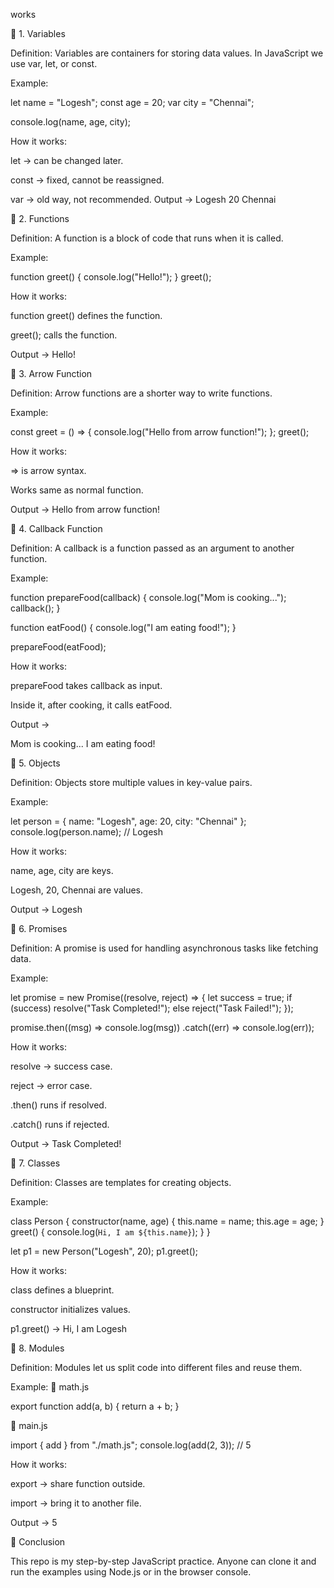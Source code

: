 works

🔹 1. Variables

Definition:
Variables are containers for storing data values. In JavaScript we use var, let, or const.

Example:

let name = "Logesh";
const age = 20;
var city = "Chennai";

console.log(name, age, city);


How it works:

let → can be changed later.

const → fixed, cannot be reassigned.

var → old way, not recommended.
Output → Logesh 20 Chennai

🔹 2. Functions

Definition:
A function is a block of code that runs when it is called.

Example:

function greet() {
  console.log("Hello!");
}
greet();


How it works:

function greet() defines the function.

greet(); calls the function.

Output → Hello!

🔹 3. Arrow Function

Definition:
Arrow functions are a shorter way to write functions.

Example:

const greet = () => {
  console.log("Hello from arrow function!");
};
greet();


How it works:

=> is arrow syntax.

Works same as normal function.

Output → Hello from arrow function!

🔹 4. Callback Function

Definition:
A callback is a function passed as an argument to another function.

Example:

function prepareFood(callback) {
  console.log("Mom is cooking...");
  callback();
}

function eatFood() {
  console.log("I am eating food!");
}

prepareFood(eatFood);


How it works:

prepareFood takes callback as input.

Inside it, after cooking, it calls eatFood.

Output →

Mom is cooking...
I am eating food!

🔹 5. Objects

Definition:
Objects store multiple values in key-value pairs.

Example:

let person = { name: "Logesh", age: 20, city: "Chennai" };
console.log(person.name);  // Logesh


How it works:

name, age, city are keys.

Logesh, 20, Chennai are values.

Output → Logesh

🔹 6. Promises

Definition:
A promise is used for handling asynchronous tasks like fetching data.

Example:

let promise = new Promise((resolve, reject) => {
  let success = true;
  if (success) resolve("Task Completed!");
  else reject("Task Failed!");
});

promise.then((msg) => console.log(msg))
       .catch((err) => console.log(err));


How it works:

resolve → success case.

reject → error case.

.then() runs if resolved.

.catch() runs if rejected.

Output → Task Completed!

🔹 7. Classes

Definition:
Classes are templates for creating objects.

Example:

class Person {
  constructor(name, age) {
    this.name = name;
    this.age = age;
  }
  greet() {
    console.log(`Hi, I am ${this.name}`);
  }
}

let p1 = new Person("Logesh", 20);
p1.greet();


How it works:

class defines a blueprint.

constructor initializes values.

p1.greet() → Hi, I am Logesh

🔹 8. Modules

Definition:
Modules let us split code into different files and reuse them.

Example:
📂 math.js

export function add(a, b) {
  return a + b;
}


📂 main.js

import { add } from "./math.js";
console.log(add(2, 3)); // 5


How it works:

export → share function outside.

import → bring it to another file.

Output → 5

🚀 Conclusion

This repo is my step-by-step JavaScript practice.
Anyone can clone it and run the examples using Node.js or in the browser console.

